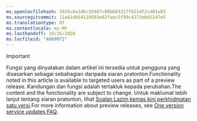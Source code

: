 ```yaml
---
ms.openlocfilehash: 3935c8a3dbc56967c88b683317f8214f2cd01e03
ms.sourcegitcommit: 11a61db54119503e82faec5f99c4273e8d1247e5
ms.translationtype: HT
ms.contentlocale: ms-MY
ms.lasthandoff: 10/16/2020
ms.locfileid: "4069972"
---
```

> [!IMPORTANT]
> <span data-ttu-id="7a598-101">Fungsi yang dinyatakan dalam artikel ini tersedia untuk pengguna yang disasarkan sebagai sebahagian daripada siaran pratonton.</span><span class="sxs-lookup"><span data-stu-id="7a598-101">Functionality noted in this article is available to targeted users as part of a preview release.</span></span> <span data-ttu-id="7a598-102">Kandungan dan fungsi adalah tertakluk kepada perubahan.</span><span class="sxs-lookup"><span data-stu-id="7a598-102">The content and the functionality are subject to change.</span></span> <span data-ttu-id="7a598-103">Untuk maklumat lebih lanjut tentang siaran pratonton, lihat [Soalan Lazim kemas kini perkhidmatan satu versi](https://docs.microsoft.com/dynamics365/unified-operations/fin-and-ops/get-started/one-version).</span><span class="sxs-lookup"><span data-stu-id="7a598-103">For more information about preview releases, see [One version service updates FAQ](https://docs.microsoft.com/dynamics365/unified-operations/fin-and-ops/get-started/one-version).</span></span>
